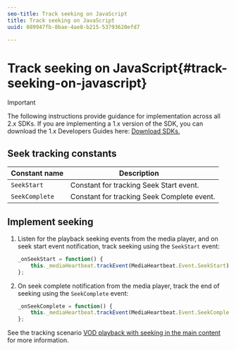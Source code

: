 ```yaml
---
seo-title: Track seeking on JavaScript
title: Track seeking on JavaScript
uuid: 089947fb-8bae-4ae8-b215-53793620efd7

---
```


# Track seeking on JavaScript{#track-seeking-on-javascript}

>[!IMPORTANT]
>
>The following instructions provide guidance for implementation across all 2.x SDKs. If you are implementing a 1.x version of the SDK, you can download the 1.x Developers Guides here: [Download SDKs.](/help/sdk-implement/download-sdks.md)

## Seek tracking constants

|  Constant name  | Description&nbsp;&nbsp;&nbsp;&nbsp;  |
|---|---|
|  `SeekStart`  | Constant for tracking Seek Start event.  |
|  `SeekComplete`  | Constant for tracking Seek Complete event.  |

## Implement seeking

1. Listen for the playback seeking events from the media player, and on seek start event notification, track seeking using the `SeekStart` event: 

    ```js
    _onSeekStart = function() { 
        this._mediaHeartbeat.trackEvent(MediaHeartbeat.Event.SeekStart); 
    };
    ```

1. On seek complete notification from the media player, track the end of seeking using the `SeekComplete` event: 

    ```js
    _onSeekComplete = function() { 
        this._mediaHeartbeat.trackEvent(MediaHeartbeat.Event.SeekComplete); 
    };
    ```

See the tracking scenario [VOD playback with seeking in the main content](/help/sdk-implement/tracking-scenarios/vod-seeking.md) for more information.
